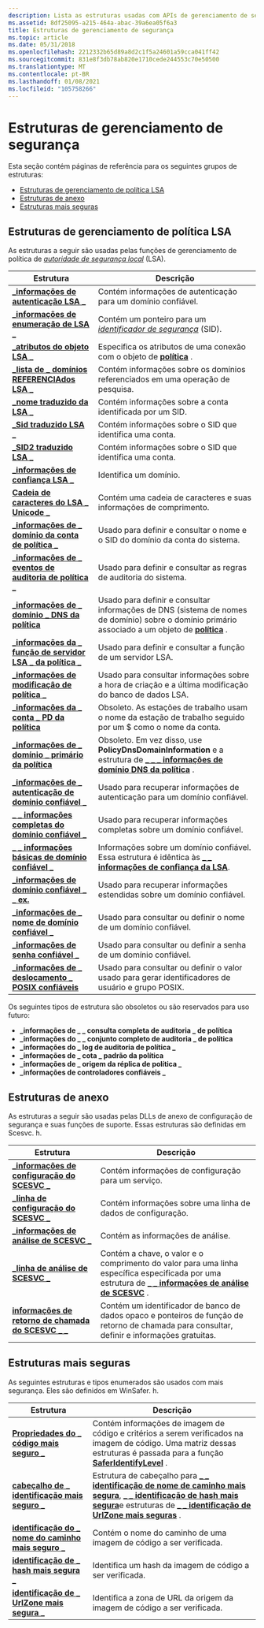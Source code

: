 ```yaml
---
description: Lista as estruturas usadas com APIs de gerenciamento de segurança.
ms.assetid: 8df25095-a215-464a-abac-39a6ea05f6a3
title: Estruturas de gerenciamento de segurança
ms.topic: article
ms.date: 05/31/2018
ms.openlocfilehash: 2212332b65d89a8d2c1f5a24601a59cca041ff42
ms.sourcegitcommit: 831e8f3db78ab820e1710cede244553c70e50500
ms.translationtype: MT
ms.contentlocale: pt-BR
ms.lasthandoff: 01/08/2021
ms.locfileid: "105758266"
---
```

# <a name="security-management-structures"></a>Estruturas de gerenciamento de segurança

Esta seção contém páginas de referência para os seguintes grupos de estruturas:

-   [Estruturas de gerenciamento de política LSA](#lsa-policy-management-structures)
-   [Estruturas de anexo](#attachment-structures)
-   [Estruturas mais seguras](#safer-structures)

## <a name="lsa-policy-management-structures"></a>Estruturas de gerenciamento de política LSA

As estruturas a seguir são usadas pelas funções de gerenciamento de política de [*autoridade de segurança local*](/windows/desktop/SecGloss/l-gly) (LSA).



| Estrutura                                                                       | Descrição                                                                                                                                   |
|---------------------------------------------------------------------------------|-----------------------------------------------------------------------------------------------------------------------------------------------|
| [**\_informações de autenticação LSA \_**](/windows/desktop/api/Ntsecapi/ns-ntsecapi-lsa_auth_information)                          | Contém informações de autenticação para um domínio confiável.                                                                                     |
| [**\_informações de enumeração de LSA \_**](/windows/desktop/api/Ntsecapi/ns-ntsecapi-lsa_enumeration_information)            | Contém um ponteiro para um [*identificador de segurança*](/windows/desktop/SecGloss/s-gly) (SID).    |
| [**\_atributos do objeto LSA \_**](/windows/desktop/api/LsaLookup/ns-lsalookup-lsa_object_attributes)                        | Especifica os atributos de uma conexão com o objeto de [**política**](policy-object.md) .                                                       |
| [**\_lista de \_ domínios REFERENCIAdos LSA \_**](/windows/win32/api/lsalookup/ns-lsalookup-lsa_referenced_domain_list)             | Contém informações sobre os domínios referenciados em uma operação de pesquisa.                                                                      |
| [**\_nome traduzido da LSA \_**](/windows/desktop/api/LsaLookup/ns-lsalookup-lsa_translated_name)                            | Contém informações sobre a conta identificada por um SID.                                                                                   |
| [**\_Sid traduzido LSA \_**](/windows/desktop/api/Ntsecapi/ns-ntsecapi-lsa_translated_sid)                              | Contém informações sobre o SID que identifica uma conta.                                                                                |
| [**\_SID2 traduzido LSA \_**](/windows/desktop/api/LsaLookup/ns-lsalookup-lsa_translated_sid2)                            | Contém informações sobre o SID que identifica uma conta.                                                                                |
| [**\_informações de confiança LSA \_**](/windows/desktop/api/lsalookup/ns-lsalookup-lsa_trust_information)                        | Identifica um domínio.                                                                                                                          |
| [**Cadeia de caracteres do LSA \_ Unicode \_**](/windows/desktop/api/lsalookup/ns-lsalookup-lsa_unicode_string)                              | Contém uma cadeia de caracteres e suas informações de comprimento.                                                                                                 |
| [**\_informações de \_ domínio da conta de política \_**](/windows/desktop/api/LsaLookup/ns-lsalookup-policy_account_domain_info)             | Usado para definir e consultar o nome e o SID do domínio da conta do sistema.                                                                        |
| [**\_informações de \_ eventos de auditoria de política \_**](/windows/desktop/api/Ntsecapi/ns-ntsecapi-policy_audit_events_info)                 | Usado para definir e consultar as regras de auditoria do sistema.                                                                                            |
| [**\_informações de \_ domínio \_ DNS da política**](/windows/desktop/api/LsaLookup/ns-lsalookup-policy_dns_domain_info)                     | Usado para definir e consultar informações de DNS (sistema de nomes de domínio) sobre o domínio primário associado a um objeto de [**política**](policy-object.md) . |
| [**\_informações da \_ função de servidor LSA \_ da política \_**](/windows/desktop/api/Ntsecapi/ns-ntsecapi-policy_lsa_server_role_info)          | Usado para definir e consultar a função de um servidor LSA.                                                                                              |
| [**\_informações de modificação de política \_**](/windows/desktop/api/Ntsecapi/ns-ntsecapi-policy_modification_info)                  | Usado para consultar informações sobre a hora de criação e a última modificação do banco de dados LSA.                                                  |
| [**\_informações da \_ conta \_ PD da política**](policy-pd-account-info.md)                     | Obsoleto. As estações de trabalho usam o nome da estação de trabalho seguido por um $ como o nome da conta.                                                          |
| [**\_informações de \_ domínio \_ primário da política**](/windows/desktop/api/Ntsecapi/ns-ntsecapi-policy_primary_domain_info)             | Obsoleto. Em vez disso, use **PolicyDnsDomainInformation** e a estrutura de [**\_ \_ \_ informações de domínio DNS da política**](/windows/desktop/api/LsaLookup/ns-lsalookup-policy_dns_domain_info) .           |
| [**\_informações de \_ autenticação de domínio confiável \_**](/windows/desktop/api/Ntsecapi/ns-ntsecapi-trusted_domain_auth_information)   | Usado para recuperar informações de autenticação para um domínio confiável.                                                                             |
| [**\_ \_ informações completas do domínio confiável \_**](/windows/desktop/api/Ntsecapi/ns-ntsecapi-trusted_domain_full_information)   | Usado para recuperar informações completas sobre um domínio confiável.                                                                                 |
| [**\_ \_ informações básicas de domínio confiável \_**](/previous-versions/windows/desktop/legacy/ms722475(v=vs.85)) | Informações sobre um domínio confiável. Essa estrutura é idêntica às [**\_ \_ informações de confiança da LSA**](/windows/desktop/api/lsalookup/ns-lsalookup-lsa_trust_information).                  |
| [**\_informações de domínio confiável \_ \_ ex.**](/windows/desktop/api/Ntsecapi/ns-ntsecapi-trusted_domain_information_ex)       | Usado para recuperar informações estendidas sobre um domínio confiável.                                                                                 |
| [**\_informações de \_ nome de domínio confiável \_**](/windows/desktop/api/Ntsecapi/ns-ntsecapi-trusted_domain_name_info)                 | Usado para consultar ou definir o nome de um domínio confiável.                                                                                            |
| [**\_informações de senha confiável \_**](/windows/desktop/api/Ntsecapi/ns-ntsecapi-trusted_password_info)                        | Usado para consultar ou definir a senha de um domínio confiável.                                                                                       |
| [**\_informações de \_ deslocamento \_ POSIX confiáveis**](/windows/desktop/api/Ntsecapi/ns-ntsecapi-trusted_posix_offset_info)               | Usado para consultar ou definir o valor usado para gerar identificadores de usuário e grupo POSIX.                                                             |



 

Os seguintes tipos de estrutura são obsoletos ou são reservados para uso futuro:

-   **\_informações de \_ \_ consulta completa de auditoria \_ de política**
-   **\_informações do \_ \_ conjunto completo de auditoria \_ de política**
-   **\_informações do \_ log de auditoria de política \_**
-   **\_informações de \_ cota \_ padrão da política**
-   **\_informações de \_ origem da réplica de política \_**
-   **\_informações de controladores confiáveis \_**

## <a name="attachment-structures"></a>Estruturas de anexo

As estruturas a seguir são usadas pelas DLLs de anexo de configuração de segurança e suas funções de suporte. Essas estruturas são definidas em Scesvc. h.



| Estrutura                                                        | Descrição                                                                                                                                     |
|------------------------------------------------------------------|-------------------------------------------------------------------------------------------------------------------------------------------------|
| [**\_informações de configuração do SCESVC \_**](/windows/win32/api/scesvc/ns-scesvc-scesvc_configuration_info) | Contém informações de configuração para um serviço.                                                                                               |
| [**\_linha de configuração do SCESVC \_**](/windows/win32/api/scesvc/ns-scesvc-scesvc_configuration_line) | Contém informações sobre uma linha de dados de configuração.                                                                                        |
| [**\_informações de análise de SCESVC \_**](/windows/win32/api/scesvc/ns-scesvc-scesvc_analysis_info)           | Contém as informações de análise.                                                                                                              |
| [**\_linha de análise de SCESVC \_**](/windows/win32/api/scesvc/ns-scesvc-scesvc_analysis_line)           | Contém a chave, o valor e o comprimento do valor para uma linha específica especificada por uma estrutura de [**\_ \_ informações de análise de SCESVC**](/windows/win32/api/scesvc/ns-scesvc-scesvc_analysis_info) . |
| [**informações de retorno de chamada do SCESVC \_ \_**](/windows/win32/api/scesvc/ns-scesvc-scesvc_callback_info)           | Contém um identificador de banco de dados opaco e ponteiros de função de retorno de chamada para consultar, definir e informações gratuitas.                                          |



 

## <a name="safer-structures"></a>Estruturas mais seguras

As seguintes estruturas e tipos enumerados são usados com mais segurança. Eles são definidos em WinSafer. h.



| Estrutura                                                                | Descrição                                                                                                                                                                                                                                             |
|--------------------------------------------------------------------------|---------------------------------------------------------------------------------------------------------------------------------------------------------------------------------------------------------------------------------------------------------|
| [**Propriedades do \_ código mais seguro \_**](/windows/desktop/api/WinSafer/ns-winsafer-safer_code_properties_v2)                 | Contém informações de imagem de código e critérios a serem verificados na imagem de código. Uma matriz dessas estruturas é passada para a função [**SaferIdentifyLevel**](/windows/desktop/api/WinSafer/nf-winsafer-saferidentifylevel) .                                                                  |
| [**cabeçalho de \_ identificação mais seguro \_**](/windows/desktop/api/WinSafer/ns-winsafer-safer_identification_header)     | Estrutura de cabeçalho para [**\_ \_ identificação de nome de caminho mais segura**](/windows/desktop/api/WinSafer/ns-winsafer-safer_pathname_identification), [**\_ \_ identificação de hash mais segura**](/windows/desktop/api/WinSafer/ns-winsafer-safer_hash_identification)e estruturas de [**\_ \_ identificação de UrlZone mais seguras**](/windows/desktop/api/WinSafer/ns-winsafer-safer_urlzone_identification) . |
| [**identificação do \_ nome do caminho mais seguro \_**](/windows/desktop/api/WinSafer/ns-winsafer-safer_pathname_identification) | Contém o nome do caminho de uma imagem de código a ser verificada.                                                                                                                                                                                                      |
| [**identificação de \_ hash mais segura \_**](/windows/desktop/api/WinSafer/ns-winsafer-safer_hash_identification)         | Identifica um hash da imagem de código a ser verificada.                                                                                                                                                                                                      |
| [**identificação de \_ UrlZone mais segura \_**](/windows/desktop/api/WinSafer/ns-winsafer-safer_urlzone_identification)   | Identifica a zona de URL da origem da imagem de código a ser verificada.                                                                                                                                                                                      |



 

 

 
